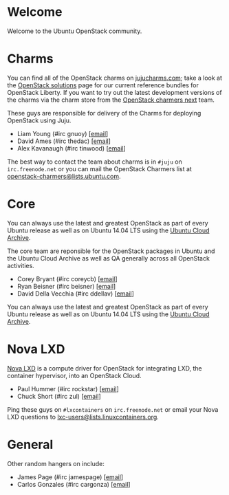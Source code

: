 # Welcome

Welcome to the Ubuntu OpenStack community.

# Charms

You can find all of the OpenStack charms on [jujucharms.com][]; take a look at the [OpenStack solutions][] page for our current reference bundles for OpenStack Liberty.  If you want to try out the latest development versions of the charms via the charm store from the [OpenStack charmers next][] team.

These guys are responsible for delivery of the Charms for deploying OpenStack using Juju.

* Liam Young (#irc gnuoy) \[[email](mailto:liam.young@canonical.com)\]
* David Ames (#irc thedac) \[[email](mailto:david.ames@canonical.com)\]
* Alex Kavanaugh (#irc tinwood) \[[email](mailto:alex.kavanaugh@canonical.com)\]

The best way to contact the team about charms is in `#juju` on `irc.freenode.net` or you can mail the OpenStack Charmers list at <openstack-charmers@lists.ubuntu.com>.

[jujucharms.com]: https://jujucharms.com/q/openstack
[OpenStack solutions]: https://jujucharms.com/openstack
[OpenStack charmers next]: https://jujucharms.com/u/openstack-charmers-next

# Core

You can always use the latest and greatest OpenStack as part of every Ubuntu release as well as on Ubuntu 14.04 LTS using the [Ubuntu Cloud Archive][].

The core team are reponsible for the OpenStack packages in Ubuntu and the Ubuntu Cloud Archive as well as QA generally across all OpenStack activities.

* Corey Bryant (#irc coreycb) \[[email](mailto:corey.bryant@ubuntu.com)\]
* Ryan Beisner (#irc beisner) \[[email](mailto:ryan.beisner@canonical.com)\]
* David Della Vecchia (#irc ddellav) \[[email](mailto:ddv@canonical.com)\]

You can always use the latest and greatest OpenStack as part of every Ubuntu release as well as on Ubuntu 14.04 LTS using the [Ubuntu Cloud Archive][].

[Ubuntu Cloud Archive]: http://wiki.ubuntu.com/ServerTeam/CloudArchive

# Nova LXD

[Nova LXD][] is a compute driver for OpenStack for integrating LXD, the container hypervisor, into an OpenStack Cloud.

* Paul Hummer (#irc rockstar) \[[email](mailto:paul.hummer@canonical.com)\]
* Chuck Short (#irc zul) \[[email](mailto:chuck.short@ubuntu.com)\]

Ping these guys on `#lxcontainers` on `irc.freenode.net` or email your Nova LXD questions to <lxc-users@lists.linuxcontainers.org>.

[Nova LXD]: https://linuxcontainers.org/lxd/getting-started-openstack

# General

Other random hangers on include:

* James Page (#irc jamespage) \[[email](mailto:james.page@ubuntu.com)\]
* Carlos Gonzales (#irc cargonza) \[[email](mailto:carlos.gonzales@canonical.com)\]
